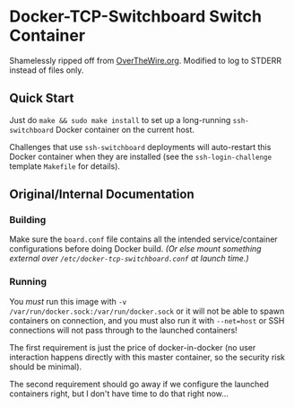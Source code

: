 # Docker-TCP-Switchboard Switch Container

Shamelessly ripped off from [OverTheWire.org](https://github.com/OverTheWireOrg/docker-tcp-switchboard/).
Modified to log to STDERR instead of files only.

## Quick Start

Just do `make && sudo make install` to set up a long-running `ssh-switchboard` Docker container on the current host.

Challenges that use `ssh-switchboard` deployments will auto-restart this Docker container when they are installed (see the `ssh-login-challenge` template `Makefile` for details).

## Original/Internal Documentation

### Building

Make sure the `board.conf` file contains all the intended service/container configurations before doing Docker build.  *(Or else mount something external over `/etc/docker-tcp-switchboard.conf` at launch time.)*

### Running

You *must* run this image with `-v /var/run/docker.sock:/var/run/docker.sock` or it will not be able to spawn containers on connection, and you must also run it with `--net=host` or SSH connections will not pass through to the launched containers!

The first requirement is just the price of docker-in-docker (no user interaction happens directly with this master container, so the security risk should be minimal).

The second requirement should go away if we configure the launched containers right, but I don't have time to do that right now...

